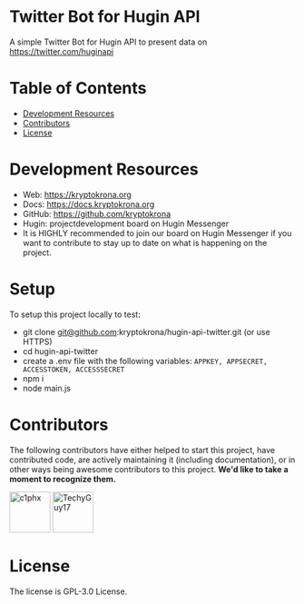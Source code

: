 # Twitter Bot for Hugin API

A simple Twitter Bot for Hugin API to present data on https://twitter.com/huginapi 

# Table of Contents

- [Development Resources](#development-resources)
- [Contributors](#contributors)
- [License](#license)

# Development Resources

- Web: https://kryptokrona.org
- Docs: https://docs.kryptokrona.org
- GitHub: https://github.com/kryptokrona
- Hugin: projectdevelopment board on Hugin Messenger
- It is HIGHLY recommended to join our board on Hugin Messenger if you want to contribute to stay up to date on what is happening on the project.

# Setup

To setup this project locally to test:

- git clone git@github.com:kryptokrona/hugin-api-twitter.git (or use HTTPS)
- cd hugin-api-twitter
- create a .env file with the following variables: ```APPKEY, APPSECRET, ACCESSTOKEN, ACCESSSECRET ```
- npm i 
- node main.js

# Contributors

The following contributors have either helped to start this project, have contributed
code, are actively maintaining it (including documentation), or in other ways
being awesome contributors to this project. **We'd like to take a moment to recognize them.**

[<img src="https://github.com/c1phx.png?size=72" alt="c1phx" width="72">](https://github.com/c1phx)
[<img src="https://github.com/TechyGuy17.png?size=72" alt="TechyGuy17" width="72">](https://github.com/TechyGuy17)

# License

The license is GPL-3.0 License.
